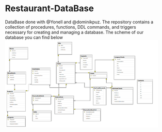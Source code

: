 # Restaurant-DataBase
DataBase done with @Yonell and @dominikpuz.
The repository contains a collection of procedures, functions, DDL commands, and triggers necessary for creating and managing a database.
The scheme of our database you can find below
![scheme](img/scheme.png)
